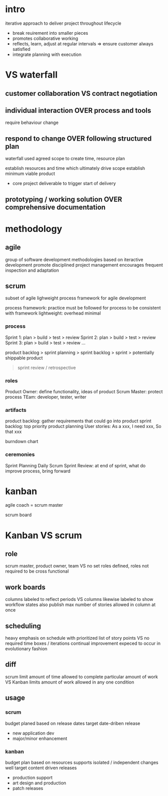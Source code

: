 # intro
iterative approach to deliver project throughout lifecycle

- break reuirement into smaller pieces
- promotes collaborative working
- reflects, learn, adjust at regular intervals => ensure customer always satisfied
- integrate planning with execution

# VS waterfall
## customer collaboration VS contract negotiation

## individual interaction OVER process and tools
require behaviour change

## respond to change OVER following structured plan
waterfall used agreed scope to create time, resource plan

establish resources and time which ultimately drive scope
establish minimum viable product
  - core project deliverable to trigger start of delivery

## prototyping / working solution OVER comprehensive documentation



# methodology
## agile
group of software development methodologies based on iteractive development
promote disciplined project management encourages frequent inspection and adaptation

## scrum
subset of agile
lighweight process framework for agile development

process framework: practice must be followed for process to be consistent with framework
lightweight: overhead minimal

### process
Sprint 1: plan > build > test > review
Sprint 2: plan > build > test > review
Sprint 3: plan > build > test > review
...

product backlog > sprint planning > sprint backlog > sprint > potentially shippable product
> sprint review / retrospective



### roles
Product Owner: define functionality, ideas of product
Scrum Master: protect process
TEam: developer, tester, writer


### artifacts
product backlog: gather requirements that could go into product
sprint backlog: top priority product planning
User stories: As a xxx, I need xxx, So that xxx

burndown chart

### ceremonies
Sprint Planning
Daily Scrum
Sprint Review: at end of sprint, what do improve process, bring forward


# kanban
agile coach = scrum master

scrum board


# Kanban VS scrum
## role
scrum master, product owner, team
    VS
no set roles defined, roles not required to be cross functional

## work boards
columns labeled to reflect periods 
    VS
columns likewise labeled to show workflow states 
also publish max number of stories allowed in column at once

## scheduling
heavy emphasis on schedule with prioritized list of story points
    VS
no required time boxes / iterations
continual improvement expeced to occur in evolutionary fashion


## diff
scrum limit amount of time allowed to complete particular amount of work
    VS
Kanban limits amount of work allowed in any one condition

## usage
### scrum
budget planed based on release dates
target date-driben release

- new application dev
- major/minor enhancement

### kanban
budget plan based on resources
supports isolated / independent changes well
target content driven releases

- production support
- art design and production
- patch releases
















